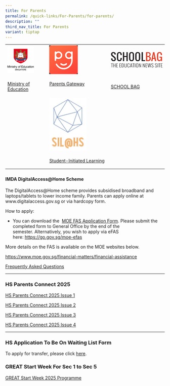 ```yaml
---
title: For Parents
permalink: /quick-links/For-Parents/for-parents/
description: ""
third_nav_title: For Parents
variant: tiptap
---
```

<table style="minWidth: 75px">
<colgroup>
<col>
<col>
<col>
</colgroup>
<tbody>
<tr>
<td rowspan="1" colspan="1">
<div class="isomer-image-wrapper">
<img style="width:70%" height="auto" width="100%" src="/images/HGSS-MOE.png">
</div>
</td>
<td rowspan="1" colspan="1">
<div class="isomer-image-wrapper">
<img style="width:50%" height="auto" width="100%" src="/images/PG.png">
</div>
</td>
<td rowspan="1" colspan="1">
<div class="isomer-image-wrapper">
<img style="width:100%" height="auto" width="100%" src="/images/SCHOOLBAG.png">
</div>
</td>
</tr>
<tr>
<td rowspan="1" colspan="1">
<p><a href="https://www.moe.gov.sg/" rel="noopener noreferrer nofollow" target="_blank">Ministry of Education</a> 
<br>
</p>
</td>
<td rowspan="1" colspan="1">
<p><a href="https://pg.moe.edu.sg/" rel="noopener noreferrer nofollow" target="_blank">Parents Gateway</a> 
<br>
<br>
</p>
</td>
<td rowspan="1" colspan="1">
<p><a href="https://www.schoolbag.edu.sg/" rel="noopener noreferrer nofollow" target="_blank">SCHOOL BAG</a>
</p>
</td>
</tr>
<tr>
<td rowspan="1" colspan="1">
<p></p>
</td>
<td rowspan="1" colspan="1">
<div class="isomer-image-wrapper">
<img style="width:65%" height="auto" width="100%" src="/images/SIL%20logo.jpeg">
</div>
</td>
<td rowspan="1" colspan="1">
<p></p>
</td>
</tr>
<tr>
<td rowspan="1" colspan="1">
<p></p>
</td>
<td rowspan="1" colspan="1">
<p><a href="https://go.gov.sg/hs-sil" rel="noopener noreferrer nofollow" target="_blank">Student-Initiated Learning</a>
</p>
</td>
<td rowspan="1" colspan="1">
<p></p>
</td>
</tr>
</tbody>
</table>
<h3></h3>
<h4>IMDA DigitalAccess@Home Scheme</h4>
<p>The DigitalAccess@Home scheme provides subsidised broadband and laptops/tablets
to lower income family. Parents can apply online at www.digitalaccess.gov.sg
or via hardcopy form.</p>
<p>How to apply:</p>
<ul data-tight="true" class="tight">
<li>
<p>You can download the&nbsp; <a href="/files/Admin/2024_MOE_FAS_Application_Form.pdf" rel="noopener noreferrer nofollow" target="_blank">MOE FAS Application Form</a>.&nbsp;Please
submit the completed form to General Office by the end of the semester.&nbsp;Alternatively,
you wish to apply via eFAS here:&nbsp;<a href="https://go.gov.sg/moe-efas" rel="noopener noreferrer nofollow" target="_blank">https://go.gov.sg/moe-efas</a>
</p>
</li>
</ul>
<p>More details on the FAS is available on the MOE websites below.&nbsp;</p>
<p><a href="https://www.moe.gov.sg/financial-matters/financial-assistance" rel="noopener noreferrer nofollow" target="_blank">https://www.moe.gov.sg/financial-matters/financial-assistance</a>
</p>
<p><a href="https://va.ecitizen.gov.sg/cfp/customerPages/moe/explorefaq.aspx?Category=32819&amp;utm_source=moe-corp-site&amp;utm_medium=referral" rel="noopener noreferrer nofollow" target="_blank">Frequently Asked Questions</a>
</p>
<hr>
<h3>HS Parents Connect 2025</h3>
<p><a href="/files/HS_Parents_Connect_2025___Issue_1.pdf" rel="noopener noreferrer nofollow" target="_blank">HS Parents Connect 2025 Issue 1</a>
</p>
<p><a href="/files/Parents Connect/HS_Parents_Connect_2025___Issue_2.pdf" rel="noopener noreferrer nofollow" target="_blank">HS Parents Connect 2025 Issue 2</a>
</p>
<p><a href="/files/Parents Connect/HS_Parents_Connect_2025___Issue_3.pdf" rel="noopener nofollow" target="_blank">HS Parents Connect 2025 Issue 3</a>
</p>
<p><a href="/files/Parents Connect/HS_Parents_Connect_2025___Issue_4__Version_2_.pdf" rel="noopener noreferrer nofollow" target="_blank">HS Parents Connect 2025 Issue 4</a>
</p>
<hr>
<h3>HS Application To Be On Waiting List Form</h3>
<p>To apply for transfer, please click <a href="https://www.hougangsec.moe.edu.sg/quick-links/appeal/" rel="noopener nofollow" target="_blank">here</a>.</p>
<h3>GREAT Start Week For Sec 1 to Sec 5</h3>
<p><a href="/files/GREAT_START_WEEK_2025_Programme.pdf" rel="noopener noreferrer nofollow" target="_blank">GREAT Start Week 2025 Programme</a>
</p>